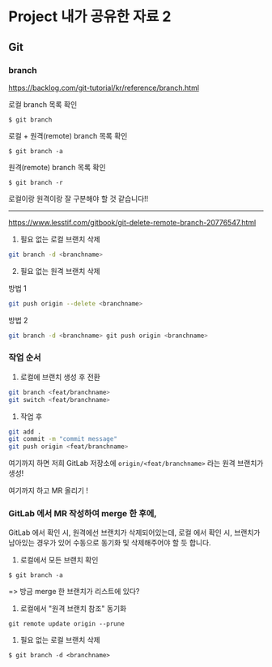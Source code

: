 # Project 내가 공유한 자료  2

## Git

### branch

https://backlog.com/git-tutorial/kr/reference/branch.html 

 로컬 branch 목록 확인 

 `$ git branch`

로컬 + 원격(remote) branch 목록 확인

 `$ git branch -a`

원격(remote) branch 목록 확인  

`$ git branch -r` 

로컬이랑 원격이랑 잘 구분해야 할 것 같습니다!! 

****

https://www.lesstif.com/gitbook/git-delete-remote-branch-20776547.html

1. 필요 없는 로컬 브랜치 삭제

```bash
git branch -d <branchname>
```

2. 필요 없는 원격 브랜치 삭제

방법 1 

```bash
git push origin --delete <branchname>
```

방법 2

```bash
git branch -d <branchname> git push origin <branchname>
```



### 작업 순서 

1. 로컬에 브랜치 생성 후 전환

```bash
git branch <feat/branchname> 
git switch <feat/branchname> 
```

1. 작업 후

```bash
git add . 
git commit -m "commit message" 
git push origin <feat/branchname>
```

여기까지 하면 저희 GitLab 저장소에 `origin/<feat/branchname>` 라는 원격 브랜치가 생성! 

여기까지 하고  MR  올리기 !



### GitLab 에서 MR 작성하여 merge 한 후에,

GitLab 에서 확인 시, 원격에선 브랜치가 삭제되어있는데,  로컬     에서 확인 시, 브랜치가 남아있는 경우가 있어 수동으로 동기화 및 삭제해주어야 할 듯 합니다. 

1. 로컬에서 모든 브랜치 확인

```
$ git branch -a
```

=> 방금 merge 한 브랜치가 리스트에 있다?

1. 로컬에서 "원격 브랜치 참조" 동기화

```
git remote update origin --prune
```

1. 필요 없는 로컬 브랜치 삭제

```
$ git branch -d <branchname>
```
